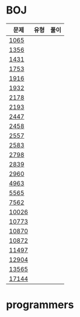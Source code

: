 # BOJ
|문제|유형|풀이|
|---|---|---|
[1065](https://www.acmicpc.net/problem/1065)|
[1356](https://www.acmicpc.net/problem/1356)|
[1431](https://www.acmicpc.net/problem/1431)|
[1753](https://www.acmicpc.net/problem/1753)|
[1916](https://www.acmicpc.net/problem/1916)|
[1932](https://www.acmicpc.net/problem/1932)|
[2178](https://www.acmicpc.net/problem/2178)|
[2193](https://www.acmicpc.net/problem/2193)|
[2447](https://www.acmicpc.net/problem/2447)|
[2458](https://www.acmicpc.net/problem/2458)|
[2557](https://www.acmicpc.net/problem/2557)|
[2583](https://www.acmicpc.net/problem/2583)|
[2798](https://www.acmicpc.net/problem/2798)|
[2839](https://www.acmicpc.net/problem/2839)|
[2960](https://www.acmicpc.net/problem/2960)|
[4963](https://www.acmicpc.net/problem/4963)|
[5565](https://www.acmicpc.net/problem/5565)|
[7562](https://www.acmicpc.net/problem/7562)|
[10026](https://www.acmicpc.net/problem/10026)|
[10773](https://www.acmicpc.net/problem/10773)|
[10870](https://www.acmicpc.net/problem/10870)|
[10872](https://www.acmicpc.net/problem/10872)|
[11497](https://www.acmicpc.net/problem/11497)|
[12904](https://www.acmicpc.net/problem/12904)|
[13565](https://www.acmicpc.net/problem/13565)|
[17144](https://www.acmicpc.net/problem/17144)|

# programmers
